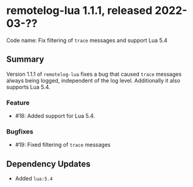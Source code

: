 # remotelog-lua 1.1.1, released 2022-03-??

Code name: Fix filtering of `trace` messages and support Lua 5.4

## Summary

Version 1.1.1 of `remotelog-lua` fixes a bug that caused `trace` messages always being logged, independent of the log level. Additionally it also supports Lua 5.4.

### Feature

* #18: Added support for Lua 5.4.

### Bugfixes

* #19: Fixed filtering of `trace` messages

## Dependency Updates

* Added `lua:5.4`
